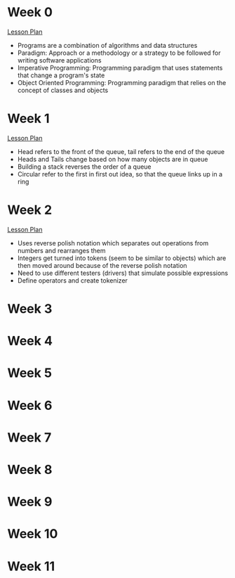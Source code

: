 # Week 0
[Lesson Plan](https://github.com/nighthawkcoders/nighthawk_csa/wiki/Tri-3:-Tech-Talk-0---Data-Structures)
* Programs are a combination of algorithms and data structures
* Paradigm: Approach or a methodology or a strategy to be followed for writing software applications
* Imperative Programming: Programming paradigm that uses statements that change a program's state
* Object Oriented Programming: Programming paradigm that relies on the concept of classes and objects

# Week 1
[Lesson Plan](https://github.com/nighthawkcoders/nighthawk_csa/wiki/Tri-3:-Tech-Talk-1:-Linked-Lists-Part-2)
* Head refers to the front of the queue, tail refers to the end of the queue
* Heads and Tails change based on how many objects are in queue
* Building a stack reverses the order of a queue
* Circular refer to the first in first out idea, so that the queue links up in a ring

# Week 2
[Lesson Plan](https://github.com/nighthawkcoders/nighthawk_csa/wiki/Tri-3:-Tech-Talk-2:-Calculator)
* Uses reverse polish notation which separates out operations from numbers and rearranges them
* Integers get turned into tokens (seem to be similar to objects) which are then moved around because of the reverse polish notation
* Need to use different testers (drivers) that simulate possible expressions 
* Define operators and create tokenizer

# Week 3
# Week 4
# Week 5
# Week 6
# Week 7
# Week 8
# Week 9
# Week 10
# Week 11
